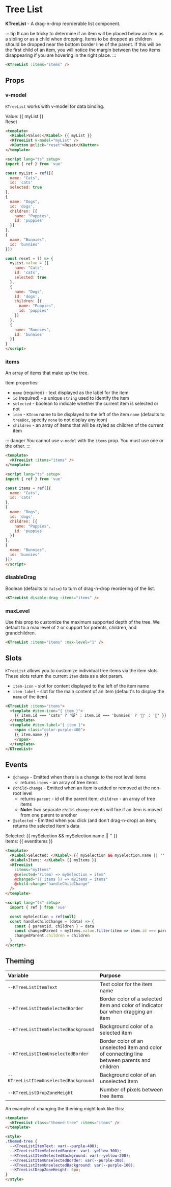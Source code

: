 # Tree List

**KTreeList** - A drag-n-drop reorderable list component.

::: tip
It can be tricky to determine if an item will be placed below an item as a sibling or as a child when dropping. Items to be dropped as children should be dropped near the bottom border line of the parent. If this will be the first child of an item, you will notice the margin between the two items disappearing if you are hovering in the right place.
:::

<KTreeList :items="defaultItems" />

```html
<KTreeList :items="items" />
```

## Props

### v-model

`KTreeList` works with v-model for data binding.

<div>
  <KLabel>Value:</KLabel> {{ myList }}
  <KTreeList class="mt-2" v-model="myList" />
  <br>
  <KButton @click="reset">Reset</KButton>
</div>

```html
<template>
  <KLabel>Value:</KLabel> {{ myList }}
  <KTreeList v-model="myList" />
  <KButton @click="reset">Reset</KButton>
</template>

<script lang="ts" setup>
import { ref } from 'vue'

const myList = ref([{
  name: "Cats",
  id: 'cats'
  selected: true
},
{
  name: "Dogs",
  id: 'dogs',
  children: [{
    name: "Puppies",
    id: 'puppies'
  }]
},
{
  name: "Bunnies",
  id: 'bunnies'
}])

const reset = () => {
  myList.value = [{
    name: "Cats",
    id: 'cats',
    selected: true
  },
  {
    name: "Dogs",
    id: 'dogs',
    children: [{
      name: "Puppies",
      id: 'puppies'
    }]
  },
  {
    name: "Bunnies",
    id: 'bunnies'
  }]
}
</script>
```

### items

An array of items that make up the tree.

Item properties:

- `name` (required) - text displayed as the label for the item
- `id` (required) - a unique `string` used to identify the item
- `selected` - boolean to indicate whether the current item is selected or not
- `icon` - `KIcon` name to be displayed to the left of the item `name` (defaults to `treeDoc`, specify `none` to not display any icon)
- `children` - an array of items that will be styled as children of the current item

::: danger
You cannot use `v-model` with the `items` prop. You must use one or the other.
:::

<KTreeList :items="defaultItems2" />

```html
<template>
  <KTreeList :items="items" />
</template>

<script lang="ts" setup>
import { ref } from 'vue'

const items = ref([{
  name: "Cats",
  id: 'cats'
},
{
  name: "Dogs",
  id: 'dogs',
  children: [{
    name: "Puppies",
    id: 'puppies'
  }]
},
{
  name: "Bunnies",
  id: 'bunnies'
}])
</script>
```

### disableDrag

Boolean (defaults to `false`) to turn of drag-n-drop reordering of the list.

<KTreeList disable-drag :items="disableItems" />

```html
<KTreeList disable-drag :items="items" />
```

### maxLevel

Use this prop to customize the maximum supported depth of the tree. We default to a max level of `2` or support for parents, children, and grandchildren.

<KTreeList :items="maxLevelItems" :max-level="1" />

```html
<KTreeList :items="items" :max-level="1" />
```

## Slots

`KTreeList` allows you to customize individual tree items via the item slots. These slots return the current `item` data as a slot param.

- `item-icon` - slot for content displayed to the left of the item name
- `item-label` - slot for the main content of an item (default's to display the `name` of the item)

<KTreeList :items="slotItems">
  <template #item-icon="{ item }">
    {{ item.id === 'cats' ? '😸' : item.id === 'bunnies' ? '🐰' : '🐶' }}
  </template>
  <template #item-label="{ item }">
    <span class="color-purple-400">
    {{ item.name }}
    </span>
  </template>
</KTreeList>

```html
<KTreeList :items="items">
  <template #item-icon="{ item }">
    {{ item.id === 'cats' ? '😸' : item.id === 'bunnies' ? '🐰' : '🐶' }}
  </template>
  <template #item-label="{ item }">
    <span class="color-purple-400">
    {{ item.name }}
    </span>
  </template>
</KTreeList>
```

## Events

- `@change` - Emitted when there is a change to the root level items
  - returns `items` - an array of tree items
- `@child-change` - Emitted when an item is added or removed at the non-root level
  - returns `parent` - id of the parent item; `children` - an array of tree items
  - **Note:** two separate `child-change` events will fire if an item is moved from one parent to another
- `@selected` - Emitted when you click (and don't drag-n-drop) an item; returns the selected item's data

<div>
  <KLabel>Selected: </KLabel> {{ mySelection && mySelection.name || '' }}
  <br>
  <KLabel>Items: </KLabel> {{ eventItems }}
  <KTreeList
    :items="eventItems"
    class="mt-3"
    @selected="(item) => mySelection = item"
    @changed="({ items }) => eventItems = items"
    @child-change="handleChildChange"
  />
</div>

```html
<template>
  <KLabel>Selected: </KLabel> {{ mySelection && mySelection.name || '' }}
  <KLabel>Items: </KLabel> {{ myItems }}
  <KTreeList
    :items="myItems"
    @selected="(item) => mySelection = item"
    @changed="({ items }) => myItems = items"
    @child-change="handleChildChange"
  />
</template>

<script lang="ts" setup>
  import { ref } from 'vue'

  const mySelection = ref(null)
  const handleChildChange = (data) => {
    const { parentId, children } = data
    const changedParent = myItems.value.filter(item => item.id === parentId)?.[0]
    changedParent.children = children
  }
</script>
```

## Theming

| Variable | Purpose
|:-------- |:-------
| `--KTreeListItemText` | Text color for the item name
| `--KTreeListItemSelectedBorder` | Border color of a selected item and color of indicator bar when dragging an item
| `--KTreeListItemSelectedBackground` | Background color of a selected item
| `--KTreeListItemUnselectedBorder` | Border color of an unselected item and color of connecting line between parents and children
| `--KTreeListItemUnselectedBackground` | Background color of an unselected item
| `--KTreeListDropZoneHeight` | Number of pixels between tree items

An example of changing the theming might look like this:

<KTreeList class="themed-tree" :items="themeItems" />

```html
<template>
  <KTreeList class="themed-tree" :items="items" />
</template>

<style>
.themed-tree {
  --KTreeListItemText: var(--purple-400);
  --KTreeListItemSelectedBorder: var(--yellow-300);
  --KTreeListItemSelectedBackground: var(--yellow-200);
  --KTreeListItemUnselectedBorder: var(--purple-300);
  --KTreeListItemUnselectedBackground: var(--purple-100);
  --KTreeListDropZoneHeight: 6px;
}
</style>
```

<script lang="ts" setup>
import { ref } from 'vue'

const mySelection = ref(null)

// each example must have it's own list because cloning
// breaks drag-n-drop functionality
const myList = ref([{
  name: "Cats",
  id: 'cats',
  selected: true
},
{
  name: "Dogs",
  id: 'dogs',
  children: [{
    name: "Puppies",
    id: 'puppies'
  }]
},
{
  name: "Bunnies",
  id: 'bunnies'
}])

const defaultItems = ref([{
  name: "Cats",
  id: 'cats'
},
{
  name: "Dogs",
  id: 'dogs',
  children: [{
    name: "Puppies",
    id: 'puppies'
  }]
},
{
  name: "Bunnies",
  id: 'bunnies'
}])

const defaultItems2 = ref([{
  name: "Cats",
  id: 'cats'
},
{
  name: "Dogs",
  id: 'dogs',
  children: [{
    name: "Puppies",
    id: 'puppies'
  }]
},
{
  name: "Bunnies",
  id: 'bunnies'
}])

const disableItems = ref([{
  name: "Cats",
  id: 'cats'
},
{
  name: "Dogs",
  id: 'dogs',
  children: [{
    name: "Puppies",
    id: 'puppies'
  }]
},
{
  name: "Bunnies",
  id: 'bunnies'
}])

const maxLevelItems = ref([{
  name: "Cats",
  id: 'cats'
},
{
  name: "Dogs",
  id: 'dogs',
  children: [{
    name: "Puppies",
    id: 'puppies'
  }]
},
{
  name: "Bunnies",
  id: 'bunnies'
}])

const slotItems = ref([{
  name: "Cats",
  id: 'cats'
},
{
  name: "Dogs",
  id: 'dogs',
  children: [{
    name: "Puppies",
    id: 'puppies'
  }]
},
{
  name: "Bunnies",
  id: 'bunnies'
}])

const eventItems = ref([{
  name: "Cats",
  id: 'cats'
},
{
  name: "Dogs",
  id: 'dogs',
  children: [{
    name: "Puppies",
    id: 'puppies'
  }]
},
{
  name: "Bunnies",
  id: 'bunnies'
}])

const themeItems = ref([{
  name: "Cats",
  id: 'cats',
  selected: true
},
{
  name: "Dogs",
  id: 'dogs',
  children: [{
    name: "Puppies",
    id: 'puppies'
  }]
},
{
  name: "Bunnies",
  id: 'bunnies'
}])

const reset = () => {
  myList.value = [{
    name: "Cats",
    id: 'cats',
    selected: true
  },
  {
    name: "Dogs",
    id: 'dogs',
    children: [{
      name: "Puppies",
      id: 'puppies'
    }]
  },
  {
    name: "Bunnies",
    id: 'bunnies'
  }]
}

const handleChildChange = (data) => {
  const { parentId, children } = data
  const changedParent = eventItems.value.filter(item => item.id === parentId)?.[0]
  changedParent.children = children
}
</script>

<style scoped lang="scss">
.themed-tree {
  --KTreeListItemText: var(--purple-400);
  --KTreeListItemSelectedBorder: var(--yellow-300);
  --KTreeListItemSelectedBackground: var(--yellow-200);
  --KTreeListItemUnselectedBorder: var(--purple-300);
  --KTreeListItemUnselectedBackground: var(--purple-100);
  --KTreeListDropZoneHeight: 6px;
}
</style>
